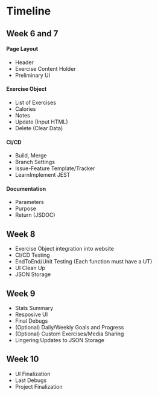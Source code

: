 # Timeline
## Week 6 and 7
#### Page Layout
- Header
- Exercise Content Holder
- Preliminary UI
#### Exercise Object
- List of Exercises
- Calories
- Notes
- Update (Input HTML)
- Delete (Clear Data)
#### CI/CD
- Build, Merge
- Branch Settings
- Issue-Feature Template/Tracker
- LearnImplement JEST
#### Documentation
- Parameters
- Purpose
- Return (JSDOC)
## Week 8
- Exercise Object integration into website
- CI/CD Testing
- EndToEnd/Unit Testing (Each function must have a UT)
- UI Clean Up
- JSON Storage
## Week 9
- Stats Summary
- Resposive UI
- Final Debugs
- (Optional) Daily/Weekly Goals and Progress
- (Optional) Custom Exercises/Media Sharing
- Lingering Updates to JSON Storage
## Week 10
- UI Finalization
- Last Debugs
- Project Finalization